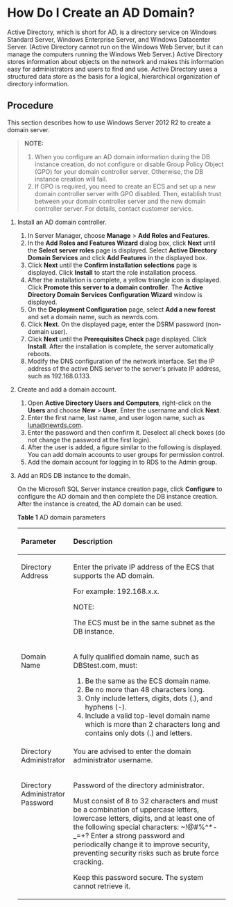 # How Do I Create an AD Domain?<a name="rds_faq_0112"></a>

Active Directory, which is short for AD, is a directory service on Windows Standard Server, Windows Enterprise Server, and Windows Datacenter Server. \(Active Directory cannot run on the Windows Web Server, but it can manage the computers running the Windows Web Server.\) Active Directory stores information about objects on the network and makes this information easy for administrators and users to find and use. Active Directory uses a structured data store as the basis for a logical, hierarchical organization of directory information.

## Procedure<a name="section178181710277"></a>

This section describes how to use Windows Server 2012 R2 to create a domain server.

>**NOTE:**   
>1.  When you configure an AD domain information during the DB instance creation, do not configure or disable Group Policy Object \(GPO\) for your domain controller server. Otherwise, the DB instance creation will fail.  
>2.  If GPO is required, you need to create an ECS and set up a new domain controller server with GPO disabled. Then, establish trust between your domain controller server and the new domain controller server. For details, contact customer service.  

1.  Install an AD domain controller.
    1.  In Server Manager, choose  **Manage**  \>  **Add Roles and Features**.
    2.  In the  **Add Roles and Features Wizard**  dialog box, click  **Next**  until the  **Select server roles**  page is displayed. Select  **Active Directory Domain Services**  and click  **Add Features**  in the displayed box.
    3.  Click  **Next**  until the  **Confirm installation selections**  page is displayed. Click  **Install**  to start the role installation process.
    4.  After the installation is complete, a yellow triangle icon is displayed. Click  **Promote this server to a domain controller**. The  **Active Directory Domain Services Configuration Wizard**  window is displayed.
    5.  On the  **Deployment Configuration**  page, select  **Add a new forest**  and set a domain name, such as newrds.com.
    6.  Click  **Next**. On the displayed page, enter the DSRM password \(non-domain user\).
    7.  Click  **Next**  until the  **Prerequisites Check**  page displayed. Click  **Install**. After the installation is complete, the server automatically reboots.
    8.  Modify the DNS configuration of the network interface. Set the IP address of the active DNS server to the server's private IP address, such as 192.168.0.133.

2.  Create and add a domain account.
    1.  Open  **Active Directory Users and Computers**, right-click on the  **Users**  and choose  **New**  \>  **User**. Enter the username and click  **Next**.
    2.  Enter the first name, last name, and user logon name, such as luna@newrds.com.
    3.  Enter the password and then confirm it. Deselect all check boxes \(do not change the password at the first login\).
    4.  After the user is added, a figure similar to the following is displayed. You can add domain accounts to user groups for permission control.
    5.  Add the domain account for logging in to RDS to the Admin group. 

3.  Add an RDS DB instance to the domain.

    On the Microsoft SQL Server instance creation page, click  **Configure**  to configure the AD domain and then complete the DB instance creation. After the instance is created, the AD domain can be used.


    **Table  1**  AD domain parameters

    <a name="en-us_topic_0192954124_table17700153119104"></a>
    <table><thead align="left"><tr id="row17586181911419"><th class="cellrowborder" valign="top" width="25.09%" id="mcps1.2.3.1.1"><p id="p558701904113"><a name="p558701904113"></a><a name="p558701904113"></a><strong id="b15948920132314"><a name="b15948920132314"></a><a name="b15948920132314"></a>Parameter</strong></p>
    </th>
    <th class="cellrowborder" valign="top" width="74.91%" id="mcps1.2.3.1.2"><p id="p1958719197413"><a name="p1958719197413"></a><a name="p1958719197413"></a><strong id="b152320222235"><a name="b152320222235"></a><a name="b152320222235"></a>Description</strong></p>
    </th>
    </tr>
    </thead>
    <tbody><tr id="en-us_topic_0192954124_row570043161020"><td class="cellrowborder" valign="top" width="25.09%" headers="mcps1.2.3.1.1 "><p id="en-us_topic_0192954124_p1253012419555"><a name="en-us_topic_0192954124_p1253012419555"></a><a name="en-us_topic_0192954124_p1253012419555"></a>Directory Address</p>
    </td>
    <td class="cellrowborder" valign="top" width="74.91%" headers="mcps1.2.3.1.2 "><p id="en-us_topic_0192954124_p135079514431"><a name="en-us_topic_0192954124_p135079514431"></a><a name="en-us_topic_0192954124_p135079514431"></a>Enter the private IP address of the ECS that supports the AD domain.</p>
    <p id="en-us_topic_0192954124_p1201640182516"><a name="en-us_topic_0192954124_p1201640182516"></a><a name="en-us_topic_0192954124_p1201640182516"></a>For example: 192.168.x.x.</p>
    <div class="note" id="en-us_topic_0192954124_note317205818312"><a name="en-us_topic_0192954124_note317205818312"></a><a name="en-us_topic_0192954124_note317205818312"></a><span class="notetitle"> NOTE: </span><div class="notebody"><p id="en-us_topic_0192954124_p1617214589316"><a name="en-us_topic_0192954124_p1617214589316"></a><a name="en-us_topic_0192954124_p1617214589316"></a>The ECS must be in the same subnet as the DB instance.</p>
    </div></div>
    </td>
    </tr>
    <tr id="en-us_topic_0192954124_row8700631121015"><td class="cellrowborder" valign="top" width="25.09%" headers="mcps1.2.3.1.1 "><p id="en-us_topic_0192954124_p18462733105818"><a name="en-us_topic_0192954124_p18462733105818"></a><a name="en-us_topic_0192954124_p18462733105818"></a>Domain Name</p>
    </td>
    <td class="cellrowborder" valign="top" width="74.91%" headers="mcps1.2.3.1.2 "><p id="en-us_topic_0192954124_p05182429436"><a name="en-us_topic_0192954124_p05182429436"></a><a name="en-us_topic_0192954124_p05182429436"></a>A fully qualified domain name, such as DBStest.com, must:</p>
    <a name="en-us_topic_0192954124_ol1017819516413"></a><a name="en-us_topic_0192954124_ol1017819516413"></a><ol id="en-us_topic_0192954124_ol1017819516413"><li>Be the same as the ECS domain name.</li><li>Be no more than 48 characters long.</li><li>Only include letters, digits, dots (.), and hyphens (-).</li><li>Include a valid top-level domain name which is more than 2 characters long and contains only dots (.) and letters.</li></ol>
    </td>
    </tr>
    <tr id="en-us_topic_0192954124_row6700103115102"><td class="cellrowborder" valign="top" width="25.09%" headers="mcps1.2.3.1.1 "><p id="en-us_topic_0192954124_p9530112412554"><a name="en-us_topic_0192954124_p9530112412554"></a><a name="en-us_topic_0192954124_p9530112412554"></a>Directory Administrator</p>
    </td>
    <td class="cellrowborder" valign="top" width="74.91%" headers="mcps1.2.3.1.2 "><p id="en-us_topic_0192954124_p32316429583"><a name="en-us_topic_0192954124_p32316429583"></a><a name="en-us_topic_0192954124_p32316429583"></a>You are advised to enter the domain administrator username.</p>
    </td>
    </tr>
    <tr id="en-us_topic_0192954124_row20700183115103"><td class="cellrowborder" valign="top" width="25.09%" headers="mcps1.2.3.1.1 "><p id="en-us_topic_0192954124_p1553092435512"><a name="en-us_topic_0192954124_p1553092435512"></a><a name="en-us_topic_0192954124_p1553092435512"></a>Directory Administrator Password</p>
    </td>
    <td class="cellrowborder" valign="top" width="74.91%" headers="mcps1.2.3.1.2 "><p id="en-us_topic_0192954124_p22811651192920"><a name="en-us_topic_0192954124_p22811651192920"></a><a name="en-us_topic_0192954124_p22811651192920"></a>Password of the directory administrator.</p>
    <p id="en-us_topic_0192954124_p121331037121419"><a name="en-us_topic_0192954124_p121331037121419"></a><a name="en-us_topic_0192954124_p121331037121419"></a>Must consist of 8 to 32 characters and must be a combination of uppercase letters, lowercase letters, digits, and at least one of the following special characters: ~!@#%^*-_=+? Enter a strong password and periodically change it to improve security, preventing security risks such as brute force cracking.</p>
    <p id="en-us_topic_0192954124_p10149123751418"><a name="en-us_topic_0192954124_p10149123751418"></a><a name="en-us_topic_0192954124_p10149123751418"></a>Keep this password secure. The system cannot retrieve it.</p>
    </td>
    </tr>
    </tbody>
    </table>


